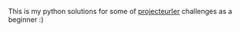 This is my python solutions for some of [projecteurler](https://projecteuler.net) challenges as a beginner :)
